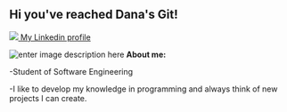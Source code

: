 
## Hi you've reached Dana's Git!
![](https://icons.iconarchive.com/icons/yootheme/social-bookmark/24/social-linkedin-box-white-icon.png)[  My Linkedin profile](https://www.linkedin.com/in/dana-betesh-01b165218/)

![enter image description here](https://tekkieuni.com/wp-content/uploads/2020/04/coding-vocabulary-cover.jpg)
**About me:**

 -Student of Software Engineering
 
 -I like to develop my knowledge in programming and always think of new projects I can create.
